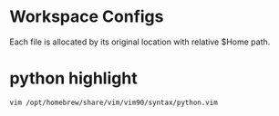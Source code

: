 # Workspace Configs
Each file is allocated by its original location with relative $Home path.

# python highlight
`vim /opt/homebrew/share/vim/vim90/syntax/python.vim`
